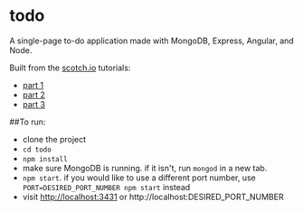 # todo
A single-page to-do application made with MongoDB, Express, Angular, and Node.

Built from the [scotch.io](https://scotch.io) tutorials:
- [part 1](https://scotch.io/tutorials/creating-a-single-page-todo-app-with-node-and-angular)
- [part 2](https://scotch.io/tutorials/node-and-angular-to-do-app-application-organization-and-structure)
- [part 3](https://scotch.io/tutorials/node-and-angular-to-do-app-controllers-and-services)

##To run:
- clone the project
- `cd todo`
- `npm install`
- make sure MongoDB is running. if it isn't, run `mongod` in a new tab.
- `npm start`.  if you would like to use a different port number, use `PORT=DESIRED_PORT_NUMBER npm start` instead
- visit [http://localhost:3431](http://localhost:3431) or http://localhost:DESIRED_PORT_NUMBER
